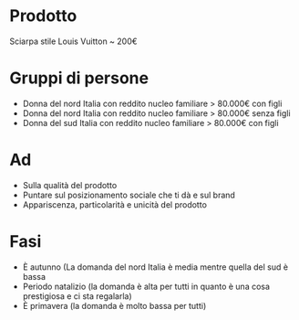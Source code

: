 # Prodotto
Sciarpa stile Louis Vuitton ~ 200€

# Gruppi di persone
- Donna del nord Italia con reddito nucleo familiare > 80.000€ con figli
- Donna del nord Italia con reddito nucleo familiare > 80.000€ senza figli
- Donna del sud Italia con reddito nucleo familiare > 80.000€ con figli

# Ad
- Sulla qualità del prodotto
- Puntare sul posizionamento sociale che ti dà e sul brand
- Appariscenza, particolarità e unicità del prodotto

# Fasi
- È autunno (La domanda del nord Italia è media mentre quella del sud è bassa
- Periodo natalizio (la domanda è alta per tutti in quanto è una cosa prestigiosa e ci sta regalarla)
- È primavera (la domanda è molto bassa per tutti)
